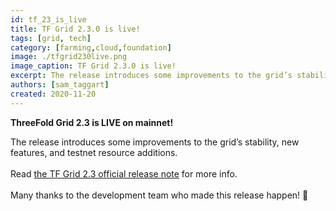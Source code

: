 ```yaml
---
id: tf_23_is_live
title: TF Grid 2.3.0 is live!
tags: [grid, tech]
category: [farming,cloud,foundation]
image: ./tfgrid230live.png
image_caption: TF Grid 2.3.0 is live!
excerpt: The release introduces some improvements to the grid’s stability, new features, and testnet resource additions. You can read more within!
authors: [sam_taggart]
created: 2020-11-20
---
```


**ThreeFold Grid 2.3 is LIVE on mainnet!**

The release introduces some improvements to the grid’s stability, new features, and testnet resource additions.
<br/>
<br/>
Read [the TF Grid 2.3 official release note](https://manual.threefold.io/#/release_notes_2.3.0) for more info.
<br/>
<br/>
Many thanks to the development team who made this release happen! 👏
